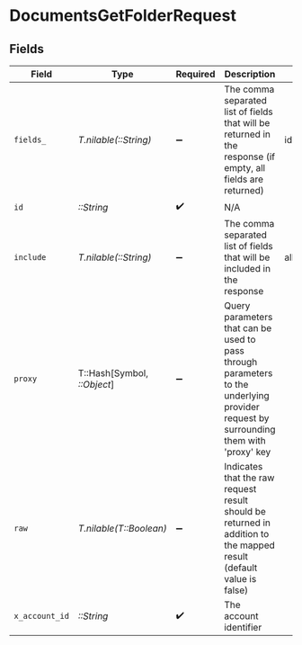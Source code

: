 # DocumentsGetFolderRequest


## Fields

| Field                                                                                                                                                                                                                                                                  | Type                                                                                                                                                                                                                                                                   | Required                                                                                                                                                                                                                                                               | Description                                                                                                                                                                                                                                                            | Example                                                                                                                                                                                                                                                                |
| ---------------------------------------------------------------------------------------------------------------------------------------------------------------------------------------------------------------------------------------------------------------------- | ---------------------------------------------------------------------------------------------------------------------------------------------------------------------------------------------------------------------------------------------------------------------- | ---------------------------------------------------------------------------------------------------------------------------------------------------------------------------------------------------------------------------------------------------------------------- | ---------------------------------------------------------------------------------------------------------------------------------------------------------------------------------------------------------------------------------------------------------------------- | ---------------------------------------------------------------------------------------------------------------------------------------------------------------------------------------------------------------------------------------------------------------------- |
| `fields_`                                                                                                                                                                                                                                                              | *T.nilable(::String)*                                                                                                                                                                                                                                                  | :heavy_minus_sign:                                                                                                                                                                                                                                                     | The comma separated list of fields that will be returned in the response (if empty, all fields are returned)                                                                                                                                                           | id,remote_id,name,description,url,size,path,owner_id,remote_owner_id,parent_folder_id,remote_parent_folder_id,drive_id,remote_drive_id,created_at,updated_at,has_content,has_children,is_root,all_parent_folder_ids,remote_all_parent_folder_ids,unified_custom_fields |
| `id`                                                                                                                                                                                                                                                                   | *::String*                                                                                                                                                                                                                                                             | :heavy_check_mark:                                                                                                                                                                                                                                                     | N/A                                                                                                                                                                                                                                                                    |                                                                                                                                                                                                                                                                        |
| `include`                                                                                                                                                                                                                                                              | *T.nilable(::String)*                                                                                                                                                                                                                                                  | :heavy_minus_sign:                                                                                                                                                                                                                                                     | The comma separated list of fields that will be included in the response                                                                                                                                                                                               | all_parent_folder_ids                                                                                                                                                                                                                                                  |
| `proxy`                                                                                                                                                                                                                                                                | T::Hash[Symbol, *::Object*]                                                                                                                                                                                                                                            | :heavy_minus_sign:                                                                                                                                                                                                                                                     | Query parameters that can be used to pass through parameters to the underlying provider request by surrounding them with 'proxy' key                                                                                                                                   |                                                                                                                                                                                                                                                                        |
| `raw`                                                                                                                                                                                                                                                                  | *T.nilable(T::Boolean)*                                                                                                                                                                                                                                                | :heavy_minus_sign:                                                                                                                                                                                                                                                     | Indicates that the raw request result should be returned in addition to the mapped result (default value is false)                                                                                                                                                     |                                                                                                                                                                                                                                                                        |
| `x_account_id`                                                                                                                                                                                                                                                         | *::String*                                                                                                                                                                                                                                                             | :heavy_check_mark:                                                                                                                                                                                                                                                     | The account identifier                                                                                                                                                                                                                                                 |                                                                                                                                                                                                                                                                        |